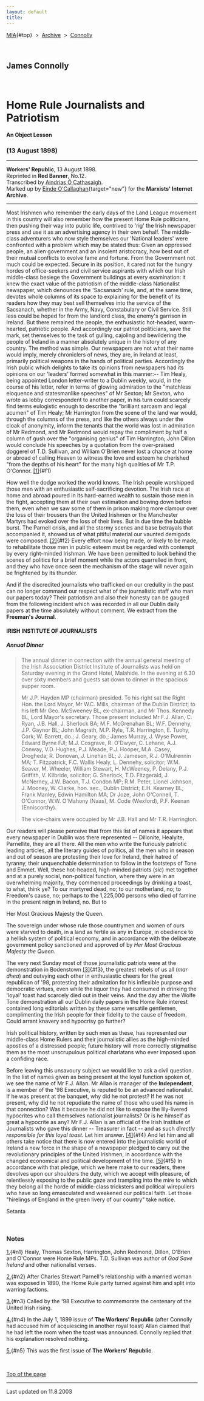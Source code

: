 ```yaml
---
layout: default
title: 
---
```

[MIA](../../../../index.htm){#top}  \> 
[Archive](../../../index.htm)  \>  [Connolly](../../index.htm)

 

## James Connolly

 

# Home Rule Journalists and Patriotism

#### An Object Lesson

### (13 August 1898)

------------------------------------------------------------------------

**Workers' Republic**, 13 August 1898.\
Reprinted in **Red Banner**, No.12.\
Transcribed by [Aindrias Ó Cathasaigh](mailto:red_banner@yahoo.com).\
Marked up by [Einde
O'Callaghan](../../../../admin/volunteers/biographies/eocallaghan.htm){target="new"}
for the **Marxists' Internet Archive**.

------------------------------------------------------------------------

Most Irishmen who remember the early days of the Land League movement in
this country will also remember how the present Home Rule politicians,
then pushing their way into public life, contrived to 'rig' the Irish
newspaper press and use it as an advertising agency in their own behalf.
The middle-class adventurers who now style themselves our 'National
leaders' were confronted with a problem which may be stated thus: Given
an oppressed people, an alien government and an insolent aristocracy,
how best out of their mutual conflicts to evolve fame and fortune. From
the Government not much could be expected. Secure in its position, it
cared not for the hungry hordes of office-seekers and civil service
aspirants with which our Irish middle-class besiege the Government
buildings at every examination: it knew the exact value of the
patriotism of the middle-class Nationalist newspaper, which denounces
the 'Sacsanach' rule, and, at the same time, devotes whole columns of
its space to explaining for the benefit of its readers how they may best
sell themselves into the service of the Sacsanach, whether in the Army,
Navy, Constabulary or Civil Service. Still less could be hoped for from
the landlord class, the enemy's garrison in Ireland. But there remained
the people, the enthusiastic hot-headed, warm-hearted, patriotic people.
And accordingly our patriot politicians, save the mark, set themselves
to the task of gulling, cajoling and bewildering the people of Ireland
in a manner absolutely unique in the history of any country. The method
was simple. Our newspapers are not what their name would imply, merely
chroniclers of news, they are, in Ireland at least, primarily political
weapons in the hands of political parties. Accordingly the Irish public
which delights to take its opinions from newspapers had its opinions on
our 'leaders' formed somewhat in this manner:-- Tim Healy, being
appointed London letter-writer to a Dublin weekly, would, in the course
of his letter, refer in terms of glowing admiration to the "matchless
eloquence and statesmanlike speeches" of Mr Sexton; Mr Sexton, who wrote
as lobby correspondent to another paper, in his turn could scarcely find
terms eulogistic enough to describe the "brilliant sarcasm and legal
acumen" of Tim Healy; Mr Harrington from the scene of the land war
would, through the columns of the press, and like the others always
under the cloak of anonymity, inform the tenants that the world was lost
in admiration of Mr Redmond, and Mr Redmond would repay the compliment
by half a column of gush over the "organising genius" of Tim Harrington;
John Dillon would conclude his speeches by a quotation from the
over-praised doggerel of T.D. Sullivan, and William O'Brien never lost a
chance at home or abroad of calling Heaven to witness the love and
esteem he cherished "from the depths of his heart" for the many high
qualities of Mr T.P. O'Connor. [\[1\]](#n1){#f1}

How well the dodge worked the world knows. The Irish people worshipped
those men with an enthusiastic self-sacrificing devotion. The Irish race
at home and abroad poured in its hard-earned wealth to sustain those men
in the fight, accepting them at their own estimation and bowing down
before them, even when we saw some of them in prison making more clamour
over the loss of their trousers than the United Irishmen or the
Manchester Martyrs had evoked over the loss of their lives. But in due
time the bubble burst. The Parnell crisis, and all the stormy scenes and
base betrayals that accompanied it, showed us of what pitiful material
our vaunted demigods were composed. [\[2\]](#n2){#f2} Every effort now
being made, or likely to be made, to rehabilitate those men in public
esteem must be regarded with contempt by every right-minded Irishman. We
have been permitted to look behind the scenes of politics for a brief
moment while the actors quarrelled in front, and they who have once seen
the mechanism of the stage will never again be frightened by its
thunder.

And if the discredited journalists who trafficked on our credulity in
the past can no longer command our respect what of the journalistic
staff who man our papers today? Their patriotism and also their honesty
can be gauged from the following incident which was recorded in all our
Dublin daily papers at the time absolutely without comment. We extract
from the **Freeman's Journal**.

#### IRISH INSTITUTE OF JOURNALISTS

##### Annual Dinner

> The annual dinner in connection with the annual general meeting of the
> Irish Association District Institute of Journalists was held on
> Saturday evening in the Grand Hotel, Malahide. In the evening at 6.30
> over sixty members and guests sat down to dinner in the spacious
> supper room.
>
> Mr J.P. Hayden MP (chairman) presided. To his right sat the Right Hon.
> the Lord Mayor, Mr W.C. Mills, chairman of the Dublin District; to his
> left Mr Geo. McSweeney BL, ex-chairman, and Mr Thos. Kennedy BL, Lord
> Mayor's secretary. Those present included Mr F.J. Allan, C. Ryan, J.B.
> Hall, J. Sherlock BA; M.F. McGrenahan BL; W.F. Dennehy, J.P. Gaynor
> BL; John Magrath, M.P. Ryle, T.R. Harrington, E. Tuohy, Cork; W.
> Barrett, do.; J. Geary, do.; James Murray, J. Wyse Power, Edward Byrne
> FJI; M.J. Cosgrave, R. O'Dwyer, C. Lehane, A.J. Conway, V.D. Hughes,
> P.J. Meade, P.J. Hooper, M.A. Casey, Drogheda; R. Donovan, J. Linehan
> BL; J. Jameson, R.J. O'Mulrennin MA; T. Fitzpatrick, F.C. Wallis
> Healy, L. Dennehy, solicitor; W.M. Seaver, M. Wheeler, William
> Stewart, H. McWeeney, P. Delany, P.J. Griffith, V. Kilbride,
> solicitor; G. Sherlock, T.D. Fitzgerald, J. McNerney, J.W. Bacon, T.J.
> Condon MP; R.M. Peter, Lionel Johnson, J. Mooney, W. Clarke, hon.
> sec., Dublin District; E.H. Kearney BL; Frank Manley, Edwin Hamilton
> MA; Dr Joze, John O'Connell, T. O'Connor, W.W. O'Mahony (Naas), M.
> Code (Wexford), P.F. Keenan (Enniscorthy).
>
> The vice-chairs were occupied by Mr J.B. Hall and Mr T.R. Harrington.

Our readers will please perceive that from this list of names it appears
that every newspaper in Dublin was there represented -- Dillonite,
Healyite, Parnellite, they are all there. All the men who write the
furiously patriotic leading articles, all the literary guides of
politics, all the men who in season and out of season are protesting
their love for Ireland, their hatred of tyranny, their unquenchable
determination to follow in the footsteps of Tone and Emmet. Well, these
hot-headed, high-minded patriots (*sic*) met together and at a purely
social, non-political function, where they were in an overwhelming
majority, they commenced proceedings by drinking a toast, to what, think
ye? To our martyred dead, no; to our motherland, no; to Freedom's cause,
no; perhaps to the 1,225,000 persons who died of famine in the present
reign in Ireland, no. But to

Her Most Gracious Majesty the Queen.

The sovereign under whose rule those countrymen and women of ours were
starved to death, in a land as fertile as any in Europe, in obedience to
a hellish system of political economy, and in accordance with the
deliberate government policy sanctioned and approved of by *Her Most
Gracious Majesty the Queen*.

The very next Sunday most of those journalistic patriots were at the
demonstration in Bodenstown [\[3\]](#n3){#f3}, the greatest rebels of us
all (*mar dhea*) and outvying each other in enthusiastic cheers for the
great republican of '98, protesting their admiration for his inflexible
purpose and democratic virtues, even while the liquor they had consumed
in drinking the 'loyal' toast had scarcely died out in their veins. And
the day after the Wolfe Tone demonstration all our Dublin daily papers
in the Home Rule interest contained long editorials written by these
same versatile gentlemen, complimenting the Irish people for their
fidelity to the cause of freedom. Could arrant knavery and hypocrisy go
further?

Irish political history, written by such men as these, has represented
our middle-class Home Rulers and their journalistic allies as the
high-minded apostles of a distressed people; future history will more
correctly stigmatise them as the most unscrupulous political charlatans
who ever imposed upon a confiding race.

Before leaving this unsavoury subject we would like to ask a civil
question. In the list of names given as being present at the loyal
function spoken of, we see the name of Mr F.J. Allan. Mr Allan is
manager of the **Independent**, is a member of the '98 Executive, is
reputed to be an advanced nationalist. If he was present at the banquet,
why did he not protest? If he was not present, why did he not repudiate
the name of those who used his name in that connection? Was it because
he did not like to expose the lily-livered hypocrites who call
themselves nationalist journalists? Or is he himself as great a
hypocrite as any? Mr F.J. Allan is an official of the Irish Institute of
Journalists who gave this dinner -- Treasurer in fact -- and as such
*directly responsible for this loyal toast*. Let him answer.
[\[4\]](#n4){#f4} And let him and all others take notice that there is
now entered into the journalistic world of Ireland a new force in the
shape of a newspaper pledged to carry out the revolutionary principles
of the United Irishmen, in accordance with the changed economical and
political development of the time. [\[5\]](#n5){#f5} In accordance with
that pledge, which we here make to our readers, there devolves upon our
shoulders the duty, which we accept with pleasure, of relentlessly
exposing to the public gaze and trampling into the mire to which they
belong all the horde of middle-class tricksters and political
wirepullers who have so long emasculated and weakened our political
faith. Let those "hirelings of England in the green livery of our
country" take notice.

Setanta

 

### Notes

[1.](#f1){#n1} Healy, Thomas Sexton, Harrington, John Redmond, Dillon,
O'Brien and O'Connor were Home Rule MPs. T.D. Sullivan was author of
*God Save Ireland* and other nationalist verses.

[2.](#f2){#n2} After Charles Stewart Parnell's relationship with a
married woman was exposed in 1890, the Home Rule party turned against
him and split into warring factions.

[3.](#f3){#n3} Called by the '98 Executive to commemorate the centenary
of the United Irish rising.

[4.](#f4){#n4} In the July 1, 1899 issue of **The Workers' Republic**
(after Connolly had accused him of acquiescing in another royal toast)
Allan claimed that he had left the room when the toast was announced.
Connolly replied that his explanation resolved nothing.

[5.](#f5){#n5} This was the first issue of **The Workers' Republic**.

 

[Top of the page](#top)

------------------------------------------------------------------------

Last updated on 11.8.2003
